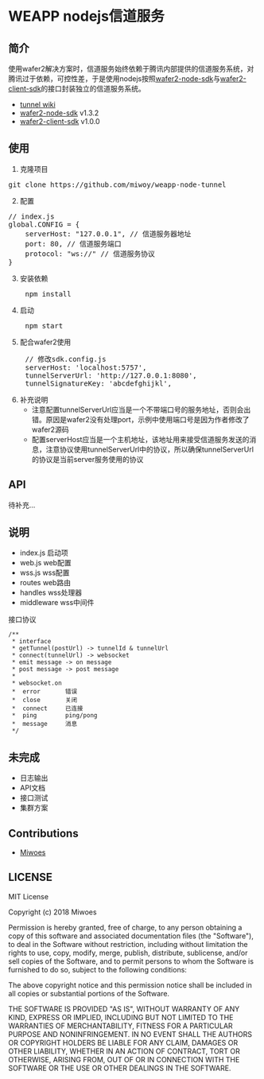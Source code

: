 # WEAPP nodejs信道服务
## 简介

  使用wafer2解决方案时，信道服务始终依赖于腾讯内部提供的信道服务系统，对腾讯过于依赖，可控性差，于是使用nodejs按照[wafer2-node-sdk]与[wafer2-client-sdk]的接口封装独立的信道服务系统。

  * [tunnel wiki]
  * [wafer2-node-sdk] v1.3.2
  * [wafer2-client-sdk] v1.0.0

[wafer2-node-sdk]:  https://github.com/tencentyun/wafer2-node-sdk        
[wafer2-client-sdk]:  https://github.com/tencentyun/wafer2-client-sdk
[tunnel wiki]: https://github.com/tencentyun/wafer/wiki/%E4%BF%A1%E9%81%93%E6%9C%8D%E5%8A%A1

## 使用

1.  克隆项目
<pre>git clone https://github.com/miwoy/weapp-node-tunnel</pre>
2.  配置
<pre>
// index.js
global.CONFIG = {
    serverHost: "127.0.0.1", // 信道服务器地址
    port: 80, // 信道服务端口
    protocol: "ws://" // 信道服务协议
} 
</pre>
3.  安装依赖
<pre>
    npm install
</pre>
4.  启动
<pre>
    npm start
</pre>
5.  配合wafer2使用
<pre>
    // 修改sdk.config.js
    serverHost: 'localhost:5757',
    tunnelServerUrl: 'http://127.0.0.1:8080',
    tunnelSignatureKey: 'abcdefghijkl',
</pre>
6.  补充说明  
    *   注意配置tunnelServerUrl应当是一个不带端口号的服务地址，否则会出错。原因是wafer2没有处理port，示例中使用端口号是因为作者修改了wafer2源码
    *   配置serverHost应当是一个主机地址，该地址用来接受信道服务发送的消息，注意协议使用tunnelServerUrl中的协议，所以确保tunnelServerUrl的协议是当前server服务使用的协议

## API

待补充...


## 说明
*   index.js    启动项
*   web.js      web配置
*   wss.js      wss配置
*   routes      web路由
*   handles     wss处理器
*   middleware  wss中间件

接口协议
````
/**
 * interface
 * getTunnel(postUrl) -> tunnelId & tunnelUrl
 * connect(tunnelUrl) -> websocket
 * emit message -> on message
 * post message -> post message
 * 
 * websocket.on
 *  error       错误
 *  close       关闭
 *  connect     已连接
 *  ping        ping/pong
 *  message     消息
 */
````

## 未完成
*   日志输出
*   API文档
*   接口测试
*   集群方案

## Contributions
*   [Miwoes](https://github.com/miwoy)

## LICENSE
MIT License

Copyright (c) 2018 Miwoes

Permission is hereby granted, free of charge, to any person obtaining a copy
of this software and associated documentation files (the "Software"), to deal
in the Software without restriction, including without limitation the rights
to use, copy, modify, merge, publish, distribute, sublicense, and/or sell
copies of the Software, and to permit persons to whom the Software is
furnished to do so, subject to the following conditions:

The above copyright notice and this permission notice shall be included in all
copies or substantial portions of the Software.

THE SOFTWARE IS PROVIDED "AS IS", WITHOUT WARRANTY OF ANY KIND, EXPRESS OR
IMPLIED, INCLUDING BUT NOT LIMITED TO THE WARRANTIES OF MERCHANTABILITY,
FITNESS FOR A PARTICULAR PURPOSE AND NONINFRINGEMENT. IN NO EVENT SHALL THE
AUTHORS OR COPYRIGHT HOLDERS BE LIABLE FOR ANY CLAIM, DAMAGES OR OTHER
LIABILITY, WHETHER IN AN ACTION OF CONTRACT, TORT OR OTHERWISE, ARISING FROM,
OUT OF OR IN CONNECTION WITH THE SOFTWARE OR THE USE OR OTHER DEALINGS IN THE
SOFTWARE.